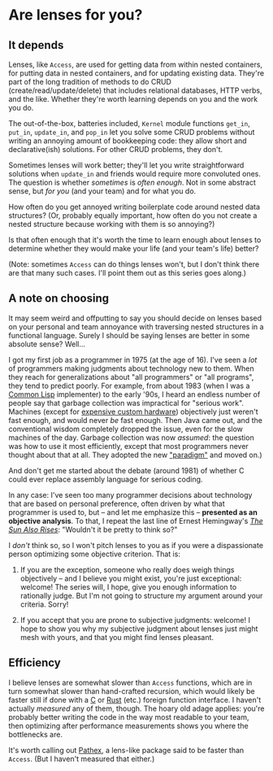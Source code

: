 # Are lenses for you?

## It depends

Lenses, like `Access`, are used for getting data from within nested
containers, for putting data in nested containers, and for updating
existing data. They're part of the long tradition of methods to do
CRUD (create/read/update/delete) that includes relational databases,
HTTP verbs, and the like. Whether they're worth learning depends on
you and the work you do.

The out-of-the-box, batteries included, `Kernel` module functions
`get_in`, `put_in`, `update_in`, and `pop_in` let you solve some CRUD
problems without writing an annoying amount of bookkeeping code: they allow
short and declarative(ish) solutions. For other CRUD problems, they don't.

Sometimes lenses will work better; they'll let you write straightforward
solutions when `update_in` and friends would require more convoluted
ones. The question is whether *sometimes* is *often enough*. Not in
some abstract sense, but *for you* (and your team) and for what you do.

How often do you get annoyed writing boilerplate code around nested
data structures? (Or, probably equally important, how often do you not
create a nested structure because working with them is so annoying?)

Is that often enough that it's worth the time to learn enough about lenses to
determine whether they would make your life (and your team's life) better?

(Note: sometimes `Access` can do things lenses won't, but I don't
think there are that many such cases. I'll point them out as this
series goes along.)

## A note on choosing

It may seem weird and offputting to say you should decide on
lenses based on your personal and team annoyance with traversing nested
structures in a functional language. Surely I should be saying lenses
are better in some absolute sense? Well...

I got my first job as a programmer in 1975 (at the age of 16). I've
seen a *lot* of programmers making judgments about technology new to
them. When they reach for generalizations about "all programmers" or
"all programs", they tend to predict poorly. For example, from about 1983
(when I was a [Common Lisp](https://en.wikipedia.org/wiki/Common_Lisp) implementer) to the early '90s, I heard an
endless number of people say that garbage collection was impractical
for "serious work". Machines (except for
[expensive custom hardware](https://en.wikipedia.org/wiki/Lisp_machine))
objectively just weren't fast enough, and would never *be* fast
enough. Then Java came out, and the conventional wisdom completely
dropped the issue, even for the slow machines of the day. Garbage
collection was now *assumed*: the question was how to use it most
efficiently, except that most programmers never thought about that at
all. They adopted the new ["paradigm"](https://en.wikipedia.org/wiki/Paradigm#Scientific_paradigm) and moved on.)

And don't get me started about the debate (around 1981) of whether C
could ever replace assembly language for serious coding.

In any case: I've seen too many programmer decisions about technology
that are based on personal preference, often driven by what that
programmer is used to, but – and let me emphasize this – **presented
as an objective analysis**. To that, I repeat the last line of Ernest
Hemingway's
[*The Sun Also Rises*](https://en.wikipedia.org/wiki/The_Sun_Also_Rises):
"Wouldn't it be pretty to think so?"

I *don't* think so, so I won't pitch lenses to you as if you were a
dispassionate person optimizing some objective criterion. That is:

1. If you are the exception, someone who really does weigh things objectively –
   and I believe you might exist, you're just exceptional: welcome!
   The series will, I hope, give you enough information to rationally
   judge. But I'm not going to structure my argument around your
   criteria. Sorry!

2. If you accept that you are prone to subjective judgments: welcome!
   I hope to show you why my subjective judgment about lenses just
   might mesh with yours, and that you might find lenses pleasant.

## Efficiency

I believe lenses are somewhat slower than `Access` functions, which
are in turn somewhat slower than hand-crafted recursion, which would
likely be faster still if done with a
[C](https://www.erlang.org/doc/apps/erl_interface/ei_users_guide) or
[Rust](https://github.com/rusterlium/rustler) (etc.) foreign function
interface. I haven't actually *measured* any of them, though. The hoary old
adage applies: you're probably better writing the code in the way
most readable to your team, then optimizing after performance
measurements shows you where the bottlenecks are.

It's worth calling out [Pathex](https://github.com/hissssst/pathex), a
lens-like package said to be faster than `Access`. (But I haven't measured that either.)

   